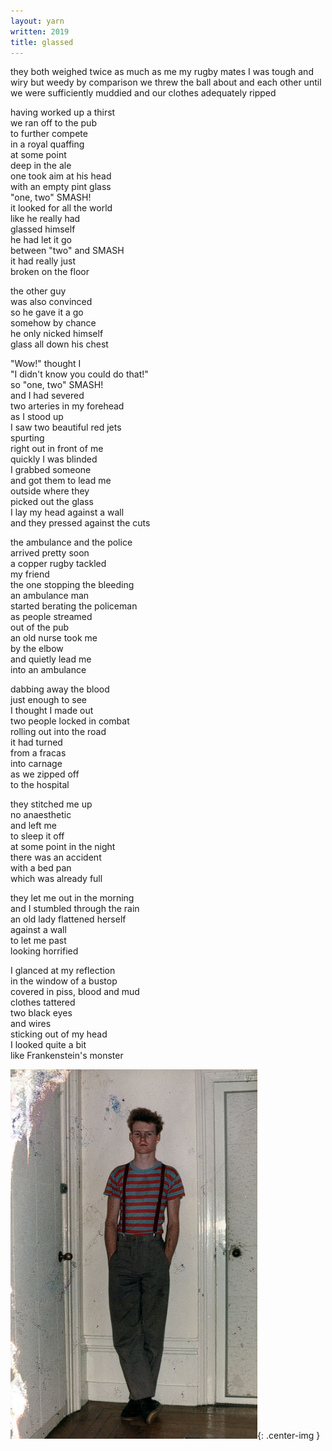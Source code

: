 ```yaml
---
layout: yarn
written: 2019
title: glassed 
---
```


<div class="poem">
they both weighed  
twice as much as me  
my rugby mates  
I was tough and wiry  
but weedy by comparison  
we threw the ball about  
and each other  
until we were sufficiently  
muddied  
and our clothes  
adequately ripped

having worked up a thirst  
we ran off to the pub  
to further compete  
in a royal quaffing  
at some point  
deep in the ale  
one took aim at his head  
with an empty pint glass   
"one, two" SMASH!  
it looked for all the world  
like he really had  
glassed himself  
he had let it go  
between "two" and SMASH  
it had really just  
broken on the floor  

the other guy  
was also convinced  
so he gave it a go  
somehow by chance  
he only nicked himself  
glass all down his chest  

"Wow!" thought I  
"I didn't know you could do that!"  
so "one, two" SMASH!  
and I had severed  
two arteries in my forehead  
as I stood up  
I saw two beautiful red jets  
spurting  
right out in front of me  
quickly I was blinded  
I grabbed someone  
and got them to lead me  
outside where they  
picked out the glass  
I lay my head against a wall  
and they pressed against the cuts

the ambulance and the police  
arrived pretty soon  
a copper rugby tackled  
my friend  
the one stopping the bleeding  
an ambulance man  
started berating the policeman  
as people streamed  
out of the pub  
an old nurse took me  
by the elbow  
and quietly lead me  
into an ambulance

dabbing away the blood  
just enough to see  
I thought I made out  
two people locked in combat  
rolling out into the road  
it had turned  
from a fracas  
into carnage  
as we zipped off  
to the hospital

they stitched me up  
no anaesthetic  
and left me  
to sleep it off  
at some point in the night  
there was an accident  
with a bed pan  
which was already full

they let me out in the morning  
and I stumbled through the rain  
an old lady flattened herself  
against a wall  
to let me past  
looking horrified

I glanced at my reflection  
in the window of a bustop  
covered in piss, blood and mud  
clothes tattered  
two black eyes  
and wires  
sticking out of my head  
I looked quite a bit  
like Frankenstein's monster

![Hughie, Ilkley art show](/assets/images/bio/ilkleyartshow.jpg "black eyes"){: .center-img }
</div>
